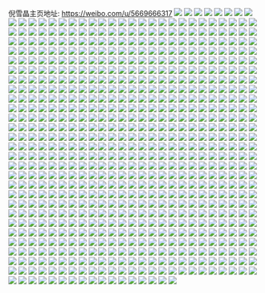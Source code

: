 倪雪晶主页地址: https://weibo.com/u/5669666317 
![](https://wx4.sinaimg.cn/mw2000/006bHlcVly1h9k2q34tr8j30u011rjy3.jpg) 
![](https://wx4.sinaimg.cn/mw2000/006bHlcVly1h9k2q3im7dj30u013jjxb.jpg) 
![](https://wx4.sinaimg.cn/mw2000/006bHlcVly1h9j0w78l0hj30u0139dkw.jpg) 
![](https://wx4.sinaimg.cn/mw2000/006bHlcVly1h9j0q78ulnj30u00y143k.jpg) 
![](https://wx4.sinaimg.cn/mw2000/006bHlcVly1h9j0jm02s5j30u014wk03.jpg) 
![](https://wx4.sinaimg.cn/mw2000/006bHlcVly1h9iqfebjp4j30u011ngte.jpg) 
![](https://wx4.sinaimg.cn/mw2000/006bHlcVly1h9iqfbimg0j30v90ryjwu.jpg) 
![](https://wx4.sinaimg.cn/mw2000/006bHlcVly1h9hn7ii0qoj30u011un3i.jpg) 
![](https://wx4.sinaimg.cn/mw2000/006bHlcVly1h9hn7i4unlj30u013egqm.jpg) 
![](https://wx4.sinaimg.cn/mw2000/006bHlcVly1h9fb5ch57xj30u013pq94.jpg) 
![](https://wx4.sinaimg.cn/mw2000/006bHlcVly1h9fb5d1275j30u013f11z.jpg) 
![](https://wx4.sinaimg.cn/mw2000/006bHlcVly1h9e6qlhe5jj30u0140gvs.jpg) 
![](https://wx4.sinaimg.cn/mw2000/006bHlcVly1h9e6qfhzxwj30u0131gud.jpg) 
![](https://wx4.sinaimg.cn/mw2000/006bHlcVly1h9d0w8js8rj30u012wtf1.jpg) 
![](https://wx4.sinaimg.cn/mw2000/006bHlcVly1h9d0w0vvkhj30u011zag8.jpg) 
![](https://wx4.sinaimg.cn/mw2000/006bHlcVly1h9bmdo1rx1j30u015g10a.jpg) 
![](https://wx4.sinaimg.cn/mw2000/006bHlcVly1h9bmdog1b7j30u014049q.jpg) 
![](https://wx4.sinaimg.cn/mw2000/006bHlcVly1h9bmdothmxj30u016egvg.jpg) 
![](https://wx4.sinaimg.cn/mw2000/006bHlcVly1h9bmdpc2eyj30u013f462.jpg) 
![](https://wx4.sinaimg.cn/mw2000/006bHlcVly1h9bmi0gebbj30u011l770.jpg) 
![](https://wx4.sinaimg.cn/mw2000/006bHlcVly1h9a8tc3yahj30u0131gsh.jpg) 
![](https://wx4.sinaimg.cn/mw2000/006bHlcVly1h99jiywrd6j30t716j4d1.jpg) 
![](https://wx4.sinaimg.cn/mw2000/006bHlcVly1h98e0ryhnnj30u013s496.jpg) 
![](https://wx4.sinaimg.cn/mw2000/006bHlcVly1h98e0u2gpjj30u01sy0xy.jpg) 
![](https://wx4.sinaimg.cn/mw2000/006bHlcVly1h978987gu2j30u0116k1o.jpg) 
![](https://wx4.sinaimg.cn/mw2000/006bHlcVly1h97898wsozj30u013fn54.jpg) 
![](https://wx4.sinaimg.cn/mw2000/006bHlcVly1h960tduwjfj30u012odm6.jpg) 
![](https://wx4.sinaimg.cn/mw2000/006bHlcVly1h960te9aorj30u013e0zc.jpg) 
![](https://wx4.sinaimg.cn/mw2000/006bHlcVly1h94wzrd74mj30u0185thl.jpg) 
![](https://wx4.sinaimg.cn/mw2000/006bHlcVly1h94x04m9bcj30tl10tjxl.jpg) 
![](https://wx4.sinaimg.cn/mw2000/006bHlcVly1h93dcmuqk7j30u014gn4y.jpg) 
![](https://wx4.sinaimg.cn/mw2000/006bHlcVly1h93dclpx8mj30u012ygtt.jpg) 
![](https://wx4.sinaimg.cn/mw2000/006bHlcVly1h92mjwdty4j30u013jgsa.jpg) 
![](https://wx4.sinaimg.cn/mw2000/006bHlcVly1h91507dx1yj30t70w27bc.jpg) 
![](https://wx4.sinaimg.cn/mw2000/006bHlcVly1h904c2pdjsj30u01c1wro.jpg) 
![](https://wx4.sinaimg.cn/mw2000/006bHlcVly1h904c2d20dj30v90re0v4.jpg) 
![](https://wx4.sinaimg.cn/mw2000/006bHlcVly1h8zbl0nfv8j30u00zqjya.jpg) 
![](https://wx4.sinaimg.cn/mw2000/006bHlcVly1h8zbl1qdq3j30u013fted.jpg) 
![](https://wx4.sinaimg.cn/mw2000/006bHlcVly1h8yw0d1jzhj30u013in7x.jpg) 
![](https://wx4.sinaimg.cn/mw2000/006bHlcVly1h8xw6ewuigj30u014fgqo.jpg) 
![](https://wx4.sinaimg.cn/mw2000/006bHlcVly1h8vqa3ifjhj30u012owlx.jpg) 
![](https://wx4.sinaimg.cn/mw2000/006bHlcVly1h8vqycu9svj30u01207bj.jpg) 
![](https://wx4.sinaimg.cn/mw2000/006bHlcVly1h8vca8l161j30u013lgtu.jpg) 
![](https://wx4.sinaimg.cn/mw2000/006bHlcVly1h8vby5locfj311x0u0ak7.jpg) 
![](https://wx4.sinaimg.cn/mw2000/006bHlcVly1h8u70vypcej30u01407ds.jpg) 
![](https://wx4.sinaimg.cn/mw2000/006bHlcVly1h8u70wdd88j30u013r13h.jpg) 
![](https://wx4.sinaimg.cn/mw2000/006bHlcVly1h8t6yb1b86j30u0130whh.jpg) 
![](https://wx4.sinaimg.cn/mw2000/006bHlcVly1h8sq4ixgzaj30u0115grj.jpg) 
![](https://wx4.sinaimg.cn/mw2000/006bHlcVly1h8r65jnwq2j30sc111n4e.jpg) 
![](https://wx4.sinaimg.cn/mw2000/006bHlcVly1h8o6chcwhgj30u0113n4z.jpg) 
![](https://wx4.sinaimg.cn/mw2000/006bHlcVly1h8md48lt6qj30u0134adm.jpg) 
![](https://wx4.sinaimg.cn/mw2000/006bHlcVly1h8lacoe3u8j30u0139af7.jpg) 
![](https://wx4.sinaimg.cn/mw2000/006bHlcVly1h8lacos94xj30u0130juv.jpg) 
![](https://wx4.sinaimg.cn/mw2000/006bHlcVly1h8kty2yzbtj30u0142qas.jpg) 
![](https://wx4.sinaimg.cn/mw2000/006bHlcVly1h8jlygkgy3j30u010wdkg.jpg) 
![](https://wx4.sinaimg.cn/mw2000/006bHlcVly1h8jlwv0i49j30o014ntez.jpg) 
![](https://wx4.sinaimg.cn/mw2000/006bHlcVly1h8ilk9sb6ej30v911gq9z.jpg) 
![](https://wx4.sinaimg.cn/mw2000/006bHlcVly1h8ihymhrfkj317x17x7go.jpg) 
![](https://wx4.sinaimg.cn/mw2000/006bHlcVly1h8ihylmxucj30u0140n80.jpg) 
![](https://wx4.sinaimg.cn/mw2000/006bHlcVly1h8hqcm2vv9j30t20vqgsd.jpg) 
![](https://wx4.sinaimg.cn/mw2000/006bHlcVly1h8hqb045rvj30v90ry10q.jpg) 
![](https://wx4.sinaimg.cn/mw2000/006bHlcVly1h8h7ldzootj30v918xdx0.jpg) 
![](https://wx4.sinaimg.cn/mw2000/006bHlcVly1h8h77uer9kj30u00z87ah.jpg) 
![](https://wx4.sinaimg.cn/mw2000/006bHlcVly1h8ghoqft9sj30v912mwkv.jpg) 
![](https://wx4.sinaimg.cn/mw2000/006bHlcVly1h8ghim6y3aj30v913rdrl.jpg) 
![](https://wx4.sinaimg.cn/mw2000/006bHlcVly1h8ghimknepj30tu13u113.jpg) 
![](https://wx4.sinaimg.cn/mw2000/006bHlcVly1h8cpkxcjhcj30v912p15r.jpg) 
![](https://wx4.sinaimg.cn/mw2000/006bHlcVly1h8coaghaltj30v914dk13.jpg) 
![](https://wx4.sinaimg.cn/mw2000/006bHlcVly1h8bsm6771oj30u013cn84.jpg) 
![](https://wx4.sinaimg.cn/mw2000/006bHlcVly1h8bsm1m0fxj30u010v482.jpg) 
![](https://wx4.sinaimg.cn/mw2000/006bHlcVly1h8aloakiywj30v915h7og.jpg) 
![](https://wx4.sinaimg.cn/mw2000/006bHlcVly1h8al7cdwl2j313u0tunde.jpg) 
![](https://wx4.sinaimg.cn/mw2000/006bHlcVly1h89m4gw517j30v9151jyy.jpg) 
![](https://wx4.sinaimg.cn/mw2000/006bHlcVly1h89m4gmx14j30v915e462.jpg) 
![](https://wx4.sinaimg.cn/mw2000/006bHlcVly1h88fvjp5i2j30v914qk3o.jpg) 
![](https://wx4.sinaimg.cn/mw2000/006bHlcVly1h875y8zrglj30ty17i7aw.jpg) 
![](https://wx4.sinaimg.cn/mw2000/006bHlcVly1h875y723xdj30u011wtek.jpg) 
![](https://wx4.sinaimg.cn/mw2000/006bHlcVly1h841vnbumpj30v912jk0j.jpg) 
![](https://wx4.sinaimg.cn/mw2000/006bHlcVly1h83o10uwtmj30v914hdvp.jpg) 
![](https://wx4.sinaimg.cn/mw2000/006bHlcVly1h83o104x99j30v814jdwm.jpg) 
![](https://wx4.sinaimg.cn/mw2000/006bHlcVly1h80p7wuwibj30v919othg.jpg) 
![](https://wx4.sinaimg.cn/mw2000/006bHlcVly1h7z2axscflj30v914w7e1.jpg) 
![](https://wx4.sinaimg.cn/mw2000/006bHlcVly1h7z2fr3jd1j30v912o103.jpg) 
![](https://wx4.sinaimg.cn/mw2000/006bHlcVly1h7vmu397irj30v914q4am.jpg) 
![](https://wx4.sinaimg.cn/mw2000/006bHlcVly1h7vly2xu9dj30v916dna3.jpg) 
![](https://wx4.sinaimg.cn/mw2000/006bHlcVly1h7vly3u90kj30v912yqdg.jpg) 
![](https://wx4.sinaimg.cn/mw2000/006bHlcVly1h7vlxx81r1j30u012vgxa.jpg) 
![](https://wx4.sinaimg.cn/mw2000/006bHlcVly1h7tf6djkftj30rg15xqnh.jpg) 
![](https://wx4.sinaimg.cn/mw2000/006bHlcVly1h7s98qb1i4j30v90xs43p.jpg) 
![](https://wx4.sinaimg.cn/mw2000/006bHlcVly1h7qzfsc6iwj30u0156aiu.jpg) 
![](https://wx4.sinaimg.cn/mw2000/006bHlcVly1h7qzfsmautj31400u0ti7.jpg) 
![](https://wx4.sinaimg.cn/mw2000/006bHlcVly1h7pv86gainj30v914adjz.jpg) 
![](https://wx4.sinaimg.cn/mw2000/006bHlcVly1h7olzctwhfj30u0142141.jpg) 
![](https://wx4.sinaimg.cn/mw2000/006bHlcVly1h7om5gykkxj30v90n0ahl.jpg) 
![](https://wx4.sinaimg.cn/mw2000/006bHlcVly1h7om36p7x5j30v90qpwll.jpg) 
![](https://wx4.sinaimg.cn/mw2000/006bHlcVly1h7n71sdg7zj32c0340qv7.jpg) 
![](https://wx4.sinaimg.cn/mw2000/006bHlcVly1h7n71t2zxwj30v914qtmw.jpg) 
![](https://wx4.sinaimg.cn/mw2000/006bHlcVly1h7n71tiq73j30v912snai.jpg) 
![](https://wx4.sinaimg.cn/mw2000/006bHlcVly1h7n7rt4sr6j30v913q4dj.jpg) 
![](https://wx4.sinaimg.cn/mw2000/006bHlcVly1h7k1zi17urj31jk15oe81.jpg) 
![](https://wx4.sinaimg.cn/mw2000/006bHlcVly1h7k29bxz4hj30v90woahp.jpg) 
![](https://wx4.sinaimg.cn/mw2000/006bHlcVly1h7hdd46frgj30v814xh4n.jpg) 
![](https://wx4.sinaimg.cn/mw2000/006bHlcVly1h7eayujml9j30u018vjyk.jpg) 
![](https://wx4.sinaimg.cn/mw2000/006bHlcVly1h7eayt0y88j30u018cguv.jpg) 
![](https://wx4.sinaimg.cn/mw2000/006bHlcVly1h7cyzzoah8j30v914dmyk.jpg) 
![](https://wx4.sinaimg.cn/mw2000/006bHlcVly1h7bhp42hhej328035k4qt.jpg) 
![](https://wx4.sinaimg.cn/mw2000/006bHlcVly1h7bi4sfea4j30v90nb10c.jpg) 
![](https://wx4.sinaimg.cn/mw2000/006bHlcVly1h7bhp673vhj30v90xyq9k.jpg) 
![](https://wx4.sinaimg.cn/mw2000/006bHlcVly1h7bhpalksnj30v914dwuz.jpg) 
![](https://wx4.sinaimg.cn/mw2000/006bHlcVly1h7ahi2j9b3j32fx2fxqv5.jpg) 
![](https://wx4.sinaimg.cn/mw2000/006bHlcVly1h7ahial744j32d92d9x6p.jpg) 
![](https://wx4.sinaimg.cn/mw2000/006bHlcVly1h78l7o1r2dj30v9105dk4.jpg) 
![](https://wx4.sinaimg.cn/mw2000/006bHlcVly1h76naj016cj30ub14f7dl.jpg) 
![](https://wx4.sinaimg.cn/mw2000/006bHlcVly1h73zu2t3qej30v912itff.jpg) 
![](https://wx4.sinaimg.cn/mw2000/006bHlcVly1h73zu45m2vj31mn2cae81.jpg) 
![](https://wx4.sinaimg.cn/mw2000/006bHlcVly1h73zu4kbnej30v70k977u.jpg) 
![](https://wx4.sinaimg.cn/mw2000/006bHlcVly1h70nxbgal7j30v913t149.jpg) 
![](https://wx4.sinaimg.cn/mw2000/006bHlcVly1h70n576otwj32a434bu0z.jpg) 
![](https://wx4.sinaimg.cn/mw2000/006bHlcVly1h70bkcjs4cj30u015bn99.jpg) 
![](https://wx4.sinaimg.cn/mw2000/006bHlcVly1h70bk8yrykj30u014z45i.jpg) 
![](https://wx4.sinaimg.cn/mw2000/006bHlcVly1h6yixxyvs4j30v913g0uq.jpg) 
![](https://wx4.sinaimg.cn/mw2000/006bHlcVly1h6yixymi4rj30v9147k3e.jpg) 
![](https://wx4.sinaimg.cn/mw2000/006bHlcVly1h6yixzcbkfj30v91dftou.jpg) 
![](https://wx4.sinaimg.cn/mw2000/006bHlcVly1h6yixzqorej30v9132wg0.jpg) 
![](https://wx4.sinaimg.cn/mw2000/006bHlcVly1h6voia8nh4j31rr28w1kx.jpg) 
![](https://wx4.sinaimg.cn/mw2000/006bHlcVly1h6uox0fx9hj30tw0yu4en.jpg) 
![](https://wx4.sinaimg.cn/mw2000/006bHlcVly1h6uoxsayi6j30v90t6jt1.jpg) 
![](https://wx4.sinaimg.cn/mw2000/006bHlcVly1h6siw3dg0oj30v90jf75b.jpg) 
![](https://wx4.sinaimg.cn/mw2000/006bHlcVly1h6s9zdcowtj30v914d0u2.jpg) 
![](https://wx4.sinaimg.cn/mw2000/006bHlcVly1h6s8q68ofnj30v91vo4qp.jpg) 
![](https://wx4.sinaimg.cn/mw2000/006bHlcVly1h6r8swgebaj30v913wtb4.jpg) 
![](https://wx4.sinaimg.cn/mw2000/006bHlcVly1h6r8pifcatj30zj0x7qr0.jpg) 
![](https://wx4.sinaimg.cn/mw2000/006bHlcVly1h6r8pgze93j32c02awqv5.jpg) 
![](https://wx4.sinaimg.cn/mw2000/006bHlcVly1h6pcecnir9j30u00kmn7a.jpg) 
![](https://wx4.sinaimg.cn/mw2000/006bHlcVly1h6nr812xvej31jk20fb29.jpg) 
![](https://wx4.sinaimg.cn/mw2000/006bHlcVly1h6nr5pwhguj30tx14242b.jpg) 
![](https://wx4.sinaimg.cn/mw2000/006bHlcVly1h6m9i8l14hj30u00sutap.jpg) 
![](https://wx4.sinaimg.cn/mw2000/006bHlcVly1h6m9bwyerxj32c0340ty4.jpg) 
![](https://wx4.sinaimg.cn/mw2000/006bHlcVly1h6m9bxoc44j30v912qgyq.jpg) 
![](https://wx4.sinaimg.cn/mw2000/006bHlcVly1h6lb17jj4dj30v912512t.jpg) 
![](https://wx4.sinaimg.cn/mw2000/006bHlcVly1h6lb17y1gfj30si0uw0ug.jpg) 
![](https://wx4.sinaimg.cn/mw2000/006bHlcVly1h6jxfe1m69j30v90jiqbc.jpg) 
![](https://wx4.sinaimg.cn/mw2000/006bHlcVly1h6jxe24wddj31h91h9whz.jpg) 
![](https://wx4.sinaimg.cn/mw2000/006bHlcVly1h6ir110eaxj30v91voe81.jpg) 
![](https://wx4.sinaimg.cn/mw2000/006bHlcVly1h6io50wacdj30qj0sgdrq.jpg) 
![](https://wx4.sinaimg.cn/mw2000/006bHlcVly1h6inzf2po8j30v90u4dud.jpg) 
![](https://wx4.sinaimg.cn/mw2000/006bHlcVly1h6i3qfp0nrj30mv0u0441.jpg) 
![](https://wx4.sinaimg.cn/mw2000/006bHlcVly1h6i3qarr8jj30v91ab4fn.jpg) 
![](https://wx4.sinaimg.cn/mw2000/006bHlcVly1h6i3q6buzvj30v90u7abo.jpg) 
![](https://wx4.sinaimg.cn/mw2000/006bHlcVly1h6gsp3zqx9j30v914n0yn.jpg) 
![](https://wx4.sinaimg.cn/mw2000/006bHlcVly1h6eqw812jij30u013emz5.jpg) 
![](https://wx4.sinaimg.cn/mw2000/006bHlcVly1h6eet0mqquj32c03401kz.jpg) 
![](https://wx4.sinaimg.cn/mw2000/006bHlcVly1h6eeszblqej30v90tqai1.jpg) 
![](https://wx4.sinaimg.cn/mw2000/006bHlcVly1h6ddsdxahcj3267340hdv.jpg) 
![](https://wx4.sinaimg.cn/mw2000/006bHlcVly1h6ddw5kqgij30v90mlgqv.jpg) 
![](https://wx4.sinaimg.cn/mw2000/006bHlcVly1h6ddw5z1skj30u0139ajr.jpg) 
![](https://wx4.sinaimg.cn/mw2000/006bHlcVly1h6bvsuwszej30v91530vd.jpg) 
![](https://wx4.sinaimg.cn/mw2000/006bHlcVly1h63y97ibtpj31er1vowtf.jpg) 
![](https://wx4.sinaimg.cn/mw2000/006bHlcVly1h63y97w1nyj30u012h4d9.jpg) 
![](https://wx4.sinaimg.cn/mw2000/006bHlcVly1h60ll890wuj31jk21jhdt.jpg) 
![](https://wx4.sinaimg.cn/mw2000/006bHlcVly1h60ilzfq0uj30u012hqf2.jpg) 
![](https://wx4.sinaimg.cn/mw2000/006bHlcVly1h5zd3gzgw6j30k00sxtbb.jpg) 
![](https://wx4.sinaimg.cn/mw2000/006bHlcVly1h5zd3jifrwj325h35se82.jpg) 
![](https://wx4.sinaimg.cn/mw2000/006bHlcVly1h5z8wa2uygj30u015sgon.jpg) 
![](https://wx4.sinaimg.cn/mw2000/006bHlcVly1h5z8wahwsxj30u015aacv.jpg) 
![](https://wx4.sinaimg.cn/mw2000/006bHlcVly1h5yg992w7uj30v915fwjp.jpg) 
![](https://wx4.sinaimg.cn/mw2000/006bHlcVly1h5y92jvye8j30zk0gjq3h.jpg) 
![](https://wx4.sinaimg.cn/mw2000/006bHlcVly1h5y936qf0mj30c70tzdkb.jpg) 
![](https://wx4.sinaimg.cn/mw2000/006bHlcVly1h5y93ptjyhj30oi0t1woe.jpg) 
![](https://wx4.sinaimg.cn/mw2000/006bHlcVly1h6260lopoyj30aq0f5dhb.jpg) 
![](https://wx4.sinaimg.cn/mw2000/006bHlcVly1h5x7twu3yij30v91vox6p.jpg) 
![](https://wx4.sinaimg.cn/mw2000/006bHlcVly1h5x7tydrizj30v91vokbk.jpg) 
![](https://wx4.sinaimg.cn/mw2000/006bHlcVly1h5wtx3ffk3j30w613xn5e.jpg) 
![](https://wx4.sinaimg.cn/mw2000/006bHlcVly1h5toivipcbj30ur1abe1s.jpg) 
![](https://wx4.sinaimg.cn/mw2000/006bHlcVly1h5sn3djcslj30ly0s7jui.jpg) 
![](https://wx4.sinaimg.cn/mw2000/006bHlcVly1h5r2893quqj30v914j4bn.jpg) 
![](https://wx4.sinaimg.cn/mw2000/006bHlcVly1h5pocmkl8dj31jk223npd.jpg) 
![](https://wx4.sinaimg.cn/mw2000/006bHlcVly1h5pnekjotgj30sz1an4es.jpg) 
![](https://wx4.sinaimg.cn/mw2000/006bHlcVly1h5pnen3ctlj30v914a1fw.jpg) 
![](https://wx4.sinaimg.cn/mw2000/006bHlcVly1h5pnenxacwj30v912jgy0.jpg) 
![](https://wx4.sinaimg.cn/mw2000/006bHlcVly1h5olmxrllaj30v91c4qfy.jpg) 
![](https://wx4.sinaimg.cn/mw2000/006bHlcVly1h5olmvcejsj31t42zmkjn.jpg) 
![](https://wx4.sinaimg.cn/mw2000/006bHlcVly1h5odyddwz8j30v915eqe6.jpg) 
![](https://wx4.sinaimg.cn/mw2000/006bHlcVly1h5o9as6sdrj32jn28y1kz.jpg) 
![](https://wx4.sinaimg.cn/mw2000/006bHlcVly1h5lnmabrbyj30v90n6doy.jpg) 
![](https://wx4.sinaimg.cn/mw2000/006bHlcVly1h5jhkz7slyj30v913fwp9.jpg) 
![](https://wx4.sinaimg.cn/mw2000/006bHlcVly1h5jhjh4imbj30tu13uaiv.jpg) 
![](https://wx4.sinaimg.cn/mw2000/006bHlcVly1h5im632y6ej30v90uo7d4.jpg) 
![](https://wx4.sinaimg.cn/mw2000/006bHlcVly1h5ihs9vy9ej30t611hjw0.jpg) 
![](https://wx4.sinaimg.cn/mw2000/006bHlcVly1h5hb5w33y5j31jk24ub2a.jpg) 
![](https://wx4.sinaimg.cn/mw2000/006bHlcVly1h5h3c7x9fyj323k2zwb2a.jpg) 
![](https://wx4.sinaimg.cn/mw2000/006bHlcVly1h5h3cecncdj327b340qv7.jpg) 
![](https://wx4.sinaimg.cn/mw2000/006bHlcVly1h5h38w10v1j324l2xxx6r.jpg) 
![](https://wx4.sinaimg.cn/mw2000/006bHlcVly1h5h4p0ylx1j31400u0gsy.jpg) 
![](https://wx4.sinaimg.cn/mw2000/006bHlcVly1h5gwonhp76j31400u0q8m.jpg) 
![](https://wx4.sinaimg.cn/mw2000/006bHlcVly1h5gwoolx52j30u012twl4.jpg) 
![](https://wx4.sinaimg.cn/mw2000/006bHlcVly1h5g4dj195yj30v915cqhu.jpg) 
![](https://wx4.sinaimg.cn/mw2000/006bHlcVly1h5g4didd70j30v9134k2u.jpg) 
![](https://wx4.sinaimg.cn/mw2000/006bHlcVly1h5g4djk6e1j30ti11kthj.jpg) 
![](https://wx4.sinaimg.cn/mw2000/006bHlcVly1h5dkdraaybj30v91b3wzl.jpg) 
![](https://wx4.sinaimg.cn/mw2000/006bHlcVly1h5c65qbor0j30nm0nddmb.jpg) 
![](https://wx4.sinaimg.cn/mw2000/006bHlcVly1h5c5znezo8j30oq0sudo9.jpg) 
![](https://wx4.sinaimg.cn/mw2000/006bHlcVly1h5bz83a4axj30u00u0n29.jpg) 
![](https://wx4.sinaimg.cn/mw2000/006bHlcVly1h5aeo3km03j315o1t11kx.jpg) 
![](https://wx4.sinaimg.cn/mw2000/006bHlcVly1h59zgjd2usj30v916n17b.jpg) 
![](https://wx4.sinaimg.cn/mw2000/006bHlcVly1h59zgjpldgj30p10wa0y7.jpg) 
![](https://wx4.sinaimg.cn/mw2000/006bHlcVly1h53f1qum8xj30v915awlj.jpg) 
![](https://wx4.sinaimg.cn/mw2000/006bHlcVly1h4yfyd01emj30v912z0zo.jpg) 
![](https://wx4.sinaimg.cn/mw2000/006bHlcVly1h4yde2v8kyj30pk0pjaem.jpg) 
![](https://wx4.sinaimg.cn/mw2000/006bHlcVly1h4yde2at9tj328f2ep7wj.jpg) 
![](https://wx4.sinaimg.cn/mw2000/006bHlcVly1h4yde36n57j30v90uk789.jpg) 
![](https://wx4.sinaimg.cn/mw2000/006bHlcVly1h4vvseutq8j30uk1bk7hp.jpg) 
![](https://wx4.sinaimg.cn/mw2000/006bHlcVly1h4vvsfamr8j30tb12wq95.jpg) 
![](https://wx4.sinaimg.cn/mw2000/006bHlcVly1h4v4b9ac81j30qz0zw0wx.jpg) 
![](https://wx4.sinaimg.cn/mw2000/006bHlcVly1h4v4b8v3tkj30v913h7ft.jpg) 
![](https://wx4.sinaimg.cn/mw2000/006bHlcVly1h4tzof4h2sj30m40rvjye.jpg) 
![](https://wx4.sinaimg.cn/mw2000/006bHlcVly1h4tzo8hth0j30oy0w74a6.jpg) 
![](https://wx4.sinaimg.cn/mw2000/006bHlcVly1h4tzokcbs2j30v518f494.jpg) 
![](https://wx4.sinaimg.cn/mw2000/006bHlcVly1h4swfpieqgj30mo0muwjj.jpg) 
![](https://wx4.sinaimg.cn/mw2000/006bHlcVly1h4swfr6kpqj30v91vo4qp.jpg) 
![](https://wx4.sinaimg.cn/mw2000/006bHlcVly1h4qi54bljrj30mn0txjun.jpg) 
![](https://wx4.sinaimg.cn/mw2000/006bHlcVly1h4qi54pj05j30qe0hn78l.jpg) 
![](https://wx4.sinaimg.cn/mw2000/006bHlcVly1h4ortp504cj30fl0ed772.jpg) 
![](https://wx4.sinaimg.cn/mw2000/006bHlcVly1h4or901jwlj30lu0qg43e.jpg) 
![](https://wx4.sinaimg.cn/mw2000/006bHlcVly1h4npvegweyj30v915lnpd.jpg) 
![](https://wx4.sinaimg.cn/mw2000/006bHlcVly1h4moy0dtzvj30v913cqcg.jpg) 
![](https://wx4.sinaimg.cn/mw2000/006bHlcVly1h4kti05dy0j30um15gwnt.jpg) 
![](https://wx4.sinaimg.cn/mw2000/006bHlcVly1h4jk2rlcf9j30v90udwku.jpg) 
![](https://wx4.sinaimg.cn/mw2000/006bHlcVly1h4i2qz94rlj32c02zakjm.jpg) 
![](https://wx4.sinaimg.cn/mw2000/006bHlcVly1h4i2nstd70j32c02x57wi.jpg) 
![](https://wx4.sinaimg.cn/mw2000/006bHlcVly1h4i2j3lm2zj32c0340b2b.jpg) 
![](https://wx4.sinaimg.cn/mw2000/006bHlcVly1h4hm169j9kj30v90vb10w.jpg) 
![](https://wx4.sinaimg.cn/mw2000/006bHlcVly1h4hm15tqo2j30v9111woz.jpg) 
![](https://wx4.sinaimg.cn/mw2000/006bHlcVly1h4fp7xffp5j30v912pay7.jpg) 
![](https://wx4.sinaimg.cn/mw2000/006bHlcVly1h4fp7ztdhmj33402bzb2b.jpg) 
![](https://wx4.sinaimg.cn/mw2000/006bHlcVly1h4fp7wdq5uj31qs2l8kjl.jpg) 
![](https://wx4.sinaimg.cn/mw2000/006bHlcVly1h4f19y0mj4j30l80s0jwa.jpg) 
![](https://wx4.sinaimg.cn/mw2000/006bHlcVly1h4f19xmkiyj30k70k6te2.jpg) 
![](https://wx4.sinaimg.cn/mw2000/006bHlcVly1h4d204pe92j30va1cq16s.jpg) 
![](https://wx4.sinaimg.cn/mw2000/006bHlcVly1h4ciibt6obj30v90u940x.jpg) 
![](https://wx4.sinaimg.cn/mw2000/006bHlcVly1h4ciicm4r8j30v90mvn2l.jpg) 
![](https://wx4.sinaimg.cn/mw2000/006bHlcVly1h4bj56gduaj30v912qb29.jpg) 
![](https://wx4.sinaimg.cn/mw2000/006bHlcVly1h4bj56xcnjj30ox0x2q9d.jpg) 
![](https://wx4.sinaimg.cn/mw2000/006bHlcVly1h4asa6in9wj30v90tpk3r.jpg) 
![](https://wx4.sinaimg.cn/mw2000/006bHlcVly1h495oa28ovj30v90uqk3a.jpg) 
![](https://wx4.sinaimg.cn/mw2000/006bHlcVly1h495dr42jmj30u014011k.jpg) 
![](https://wx4.sinaimg.cn/mw2000/006bHlcVly1h45r25idpmj30v90ulqbb.jpg) 
![](https://wx4.sinaimg.cn/mw2000/006bHlcVly1h45r27cqywj30v91174bn.jpg) 
![](https://wx4.sinaimg.cn/mw2000/006bHlcVly1h435pxtxlfj30v914z172.jpg) 
![](https://wx4.sinaimg.cn/mw2000/006bHlcVly1h41e3kowcaj30v914t7js.jpg) 
![](https://wx4.sinaimg.cn/mw2000/006bHlcVly1h4188vxb4nj30v90yrwmm.jpg) 
![](https://wx4.sinaimg.cn/mw2000/006bHlcVly1h40xmb72xxj30ox0x1dlb.jpg) 
![](https://wx4.sinaimg.cn/mw2000/006bHlcVly1h40xc4cmd5j31e01voatz.jpg) 
![](https://wx4.sinaimg.cn/mw2000/006bHlcVly1h40xabg6blj30u013sqha.jpg) 
![](https://wx4.sinaimg.cn/mw2000/006bHlcVly1h3zomi1tkuj30v91dqaoq.jpg) 
![](https://wx4.sinaimg.cn/mw2000/006bHlcVly1h3y3qk5qmaj30u010tgp2.jpg) 
![](https://wx4.sinaimg.cn/mw2000/006bHlcVly1h3y3dozy5oj30u0140gw2.jpg) 
![](https://wx4.sinaimg.cn/mw2000/006bHlcVly1h3y3dnvbktj30u0135thf.jpg) 
![](https://wx4.sinaimg.cn/mw2000/006bHlcVly1h3wda2r57uj30v90u6e2p.jpg) 
![](https://wx4.sinaimg.cn/mw2000/006bHlcVly1h3wcpz8myrj30nm0miwjh.jpg) 
![](https://wx4.sinaimg.cn/mw2000/006bHlcVly1h3wcpzhs10j30pl0xkaj6.jpg) 
![](https://wx4.sinaimg.cn/mw2000/006bHlcVly1h3wcq0dse1j31jk1w4e81.jpg) 
![](https://wx4.sinaimg.cn/mw2000/006bHlcVly1h3ttjwftn1j31e70v9gwa.jpg) 
![](https://wx4.sinaimg.cn/mw2000/006bHlcVly1h3ttjjn0zzj30m20t30xv.jpg) 
![](https://wx4.sinaimg.cn/mw2000/006bHlcVly1h3ttjio4dfj30v915aair.jpg) 
![](https://wx4.sinaimg.cn/mw2000/006bHlcVly1h3ttjk060vj30v91377b1.jpg) 
![](https://wx4.sinaimg.cn/mw2000/006bHlcVly1h3snqvz4hfj30u00zsk65.jpg) 
![](https://wx4.sinaimg.cn/mw2000/006bHlcVly1h3snqnos2cj30u015eh23.jpg) 
![](https://wx4.sinaimg.cn/mw2000/006bHlcVly1h3snqoqilaj30u0125to9.jpg) 
![](https://wx4.sinaimg.cn/mw2000/006bHlcVly1h3rvn7yiezj30v914gk4n.jpg) 
![](https://wx4.sinaimg.cn/mw2000/006bHlcVly1h3rvcsdtxyj30v9153qck.jpg) 
![](https://wx4.sinaimg.cn/mw2000/006bHlcVly1h3rvct6c06j30v914ggzc.jpg) 
![](https://wx4.sinaimg.cn/mw2000/006bHlcVly1h3rlci7503j30u911a48i.jpg) 
![](https://wx4.sinaimg.cn/mw2000/006bHlcVly1h3rboso681j32a02vnqv8.jpg) 
![](https://wx4.sinaimg.cn/mw2000/006bHlcVly1h3rboqr55yj329x2tfb2b.jpg) 
![](https://wx4.sinaimg.cn/mw2000/006bHlcVly1h3q5ud06z9j32c0340u0z.jpg) 
![](https://wx4.sinaimg.cn/mw2000/006bHlcVly1h3q5ub5phnj30v914xqeg.jpg) 
![](https://wx4.sinaimg.cn/mw2000/006bHlcVly1h3pbhnevsgj30n80ulq8i.jpg) 
![](https://wx4.sinaimg.cn/mw2000/006bHlcVly1h3pbh6w9p8j30ko0r6dl2.jpg) 
![](https://wx4.sinaimg.cn/mw2000/006bHlcVly1h3pbhdlr64j30v9152n43.jpg) 
![](https://wx4.sinaimg.cn/mw2000/006bHlcVly1h3oz7gsb45j31rn29x4qq.jpg) 
![](https://wx4.sinaimg.cn/mw2000/006bHlcVly1h3npr26gr9j30u01400z7.jpg) 
![](https://wx4.sinaimg.cn/mw2000/006bHlcVly1h3npr2q56ej30u0140n3h.jpg) 
![](https://wx4.sinaimg.cn/mw2000/006bHlcVly1h3n2xqya6sj30v912oanp.jpg) 
![](https://wx4.sinaimg.cn/mw2000/006bHlcVly1h3n2xq53hpj30lc0powjc.jpg) 
![](https://wx4.sinaimg.cn/mw2000/006bHlcVly1h3n2xsbbipj30my0u2afc.jpg) 
![](https://wx4.sinaimg.cn/mw2000/006bHlcVly1h3m64vdzo6j30v90y8tbl.jpg) 
![](https://wx4.sinaimg.cn/mw2000/006bHlcVly1h3m64v6bf8j30l60kx43o.jpg) 
![](https://wx4.sinaimg.cn/mw2000/006bHlcVly1h3m2hdf36aj30v91vok7r.jpg) 
![](https://wx4.sinaimg.cn/mw2000/006bHlcVly1h3m050lbtoj30v91vodw0.jpg) 
![](https://wx4.sinaimg.cn/mw2000/006bHlcVly1h3lwaqzbl1j30v90n4dot.jpg) 
![](https://wx4.sinaimg.cn/mw2000/006bHlcVly1h3lwaqm90nj30pv0g7afm.jpg) 
![](https://wx4.sinaimg.cn/mw2000/006bHlcVly1h3lwaqa5w4j30ub13743v.jpg) 
![](https://wx4.sinaimg.cn/mw2000/006bHlcVly1h3lwar8isjj30v911yteh.jpg) 
![](https://wx4.sinaimg.cn/mw2000/006bHlcVly1h3kmai204nj322533xqv6.jpg) 
![](https://wx4.sinaimg.cn/mw2000/006bHlcVly1h3kmaj9c7nj31fc1md7qr.jpg) 
![](https://wx4.sinaimg.cn/mw2000/006bHlcVly1h3kgpwemuzj30v914gqe3.jpg) 
![](https://wx4.sinaimg.cn/mw2000/006bHlcVly1h3jroqehhvj30v90zak18.jpg) 
![](https://wx4.sinaimg.cn/mw2000/006bHlcVly1h3jropmowqj30jq0hs0vk.jpg) 
![](https://wx4.sinaimg.cn/mw2000/006bHlcVly1h3jricrheuj31sc2464qq.jpg) 
![](https://wx4.sinaimg.cn/mw2000/006bHlcVly1h3i3jr4kjtj31sc26onpe.jpg) 
![](https://wx4.sinaimg.cn/mw2000/006bHlcVly1h3i2ky8pf4j30qt0z3doh.jpg) 
![](https://wx4.sinaimg.cn/mw2000/006bHlcVly1h3i2kjra5dj30u010idpl.jpg) 
![](https://wx4.sinaimg.cn/mw2000/006bHlcVly1h3g4v8mohoj30v90ui7cr.jpg) 
![](https://wx4.sinaimg.cn/mw2000/006bHlcVly1h3ebq989buj31cg0v9ngk.jpg) 
![](https://wx4.sinaimg.cn/mw2000/006bHlcVly1h3ebpn7kykj30uy144tge.jpg) 
![](https://wx4.sinaimg.cn/mw2000/006bHlcVly1h3ebq6mtokj30v911kakr.jpg) 
![](https://wx4.sinaimg.cn/mw2000/006bHlcVly1h3dv8eiqdwj30v910211m.jpg) 
![](https://wx4.sinaimg.cn/mw2000/006bHlcVly1h3duu9mw6uj30v912hajz.jpg) 
![](https://wx4.sinaimg.cn/mw2000/006bHlcVly1h3dbvpbbxgj30v91cek4d.jpg) 
![](https://wx4.sinaimg.cn/mw2000/006bHlcVly1h3dbycofvfj30n90rhae6.jpg) 
![](https://wx4.sinaimg.cn/mw2000/006bHlcVly1h3dagsn4coj30to0z1thk.jpg) 
![](https://wx4.sinaimg.cn/mw2000/006bHlcVly1h3d1px6h4zj30u00u0tdf.jpg) 
![](https://wx4.sinaimg.cn/mw2000/006bHlcVly1h3d1pia4y1j30u00u078g.jpg) 
![](https://wx4.sinaimg.cn/mw2000/006bHlcVly1h3d1phz81cj30u00u0gri.jpg) 
![](https://wx4.sinaimg.cn/mw2000/006bHlcVly1h3b6yl0t4tj30v91dyh59.jpg) 
![](https://wx4.sinaimg.cn/mw2000/006bHlcVly1h3b6ykldsfj30v914pamx.jpg) 
![](https://wx4.sinaimg.cn/mw2000/006bHlcVly1h3a4opfk1bj30wi16bk76.jpg) 
![](https://wx4.sinaimg.cn/mw2000/006bHlcVly1h39gj2nygyj30v90s311a.jpg) 
![](https://wx4.sinaimg.cn/mw2000/006bHlcVly1h39gj371lgj30u01ctgy2.jpg) 
![](https://wx4.sinaimg.cn/mw2000/006bHlcVly1h39gj3o8j9j30u00z7tgv.jpg) 
![](https://wx4.sinaimg.cn/mw2000/006bHlcVly1h388d96cgaj30u01si4av.jpg) 
![](https://wx4.sinaimg.cn/mw2000/006bHlcVly1h387rwvi7kj30v914fh1v.jpg) 
![](https://wx4.sinaimg.cn/mw2000/006bHlcVly1h380oa8x7wj31010zegyn.jpg) 
![](https://wx4.sinaimg.cn/mw2000/006bHlcVly1h380oapbgij30v90ujame.jpg) 
![](https://wx4.sinaimg.cn/mw2000/006bHlcVly1h379d1spsnj30v90t3474.jpg) 
![](https://wx4.sinaimg.cn/mw2000/006bHlcVly1h35xf7fw8uj30t919xngg.jpg) 
![](https://wx4.sinaimg.cn/mw2000/006bHlcVly1h35pkwmw6uj30n00ryjxn.jpg) 
![](https://wx4.sinaimg.cn/mw2000/006bHlcVly1h35pkviy1pj30u00tbgri.jpg) 
![](https://wx4.sinaimg.cn/mw2000/006bHlcVly1h35pkx6jyoj30mj0q8jyz.jpg) 
![](https://wx4.sinaimg.cn/mw2000/006bHlcVly1h3542v26qbj30p20vtjvi.jpg) 
![](https://wx4.sinaimg.cn/mw2000/006bHlcVly1h34pkbdbwkj30qo0ucn0n.jpg) 
![](https://wx4.sinaimg.cn/mw2000/006bHlcVly1h30tn5r6xdj30v90sgthv.jpg) 
![](https://wx4.sinaimg.cn/mw2000/006bHlcVly1h30tn3qpclj30v90skk1k.jpg) 
![](https://wx4.sinaimg.cn/mw2000/006bHlcVly1h2z0zlc45jj30sg0n042m.jpg) 
![](https://wx4.sinaimg.cn/mw2000/006bHlcVly1h2yzy0xny2j30mt0v9jzk.jpg) 
![](https://wx4.sinaimg.cn/mw2000/006bHlcVly1h2yzy1szrlj30v911ygye.jpg) 
![](https://wx4.sinaimg.cn/mw2000/006bHlcVly1h2yzy0f7eaj30v90undnn.jpg) 
![](https://wx4.sinaimg.cn/mw2000/006bHlcVly1h2wx38ltysj30qv13saod.jpg) 
![](https://wx4.sinaimg.cn/mw2000/006bHlcVly1h2wmg2jw0kj30k0275kcu.jpg) 
![](https://wx4.sinaimg.cn/mw2000/006bHlcVly1h2w9rsj3gij30v815bgue.jpg) 
![](https://wx4.sinaimg.cn/mw2000/006bHlcVly1h2sofglwpij30k40qc791.jpg) 
![](https://wx4.sinaimg.cn/mw2000/006bHlcVly1h2q7pcywmcj30k10ms76u.jpg) 
![](https://wx4.sinaimg.cn/mw2000/006bHlcVly1h2pwpgrxtoj30v90yfaih.jpg) 
![](https://wx4.sinaimg.cn/mw2000/006bHlcVly1h2p7dkuhhcj30v9125aj3.jpg) 
![](https://wx4.sinaimg.cn/mw2000/006bHlcVly1h2p7dkahrxj30v9153h07.jpg) 
![](https://wx4.sinaimg.cn/mw2000/006bHlcVly1h2mgd76endj30v90uxgs2.jpg) 
![](https://wx4.sinaimg.cn/mw2000/006bHlcVly1h2mgd7vssjj30v90uq7bi.jpg) 
![](https://wx4.sinaimg.cn/mw2000/006bHlcVly1h2mgd8iaq2j30v90umn4z.jpg) 
![](https://wx4.sinaimg.cn/mw2000/006bHlcVly1h2lxdney3lj30v91587hg.jpg) 
![](https://wx4.sinaimg.cn/mw2000/006bHlcVly1h2lwvmdw94j30v90nkwmi.jpg) 
![](https://wx4.sinaimg.cn/mw2000/006bHlcVly1h2lwvn45rsj30u41f4wzw.jpg) 
![](https://wx4.sinaimg.cn/mw2000/006bHlcVly1h2lwvl420dj32c0340qv7.jpg) 
![](https://wx4.sinaimg.cn/mw2000/006bHlcVly1h2lwvnkno5j30v90qn10s.jpg) 
![](https://wx4.sinaimg.cn/mw2000/006bHlcVly1h2lwvnxz3pj30v90unk2k.jpg) 
![](https://wx4.sinaimg.cn/mw2000/006bHlcVly1h2ju3sxmt0j30v90v5ae9.jpg) 
![](https://wx4.sinaimg.cn/mw2000/006bHlcVly1h2ju3seb91j30v90phtdr.jpg) 
![](https://wx4.sinaimg.cn/mw2000/006bHlcVly1h2ju3uj9rvj32c02yt1l1.jpg) 
![](https://wx4.sinaimg.cn/mw2000/006bHlcVly1h2ju0z4s8kj329g30lhdv.jpg) 
![](https://wx4.sinaimg.cn/mw2000/006bHlcVly1h2ju10dvjnj327s2ydb2a.jpg) 
![](https://wx4.sinaimg.cn/mw2000/006bHlcVly1h2ju115zyoj30v913htjz.jpg) 
![](https://wx4.sinaimg.cn/mw2000/006bHlcVly1h2ju11x7dqj30v912las7.jpg) 
![](https://wx4.sinaimg.cn/mw2000/006bHlcVly1h2ivc6bc87j30v911ktlg.jpg) 
![](https://wx4.sinaimg.cn/mw2000/006bHlcVly1h2ivcbxoinj30v914xjyt.jpg) 
![](https://wx4.sinaimg.cn/mw2000/006bHlcVly1h2c6ob63bmj30l50s1jym.jpg) 
![](https://wx4.sinaimg.cn/mw2000/006bHlcVly1h2acho9rwzj30oc0w7n5m.jpg) 
![](https://wx4.sinaimg.cn/mw2000/006bHlcVly1h29mkdvdupj329p2sx1ky.jpg) 
![](https://wx4.sinaimg.cn/mw2000/006bHlcVly1h291homq32j30rl0zrafk.jpg) 
![](https://wx4.sinaimg.cn/mw2000/006bHlcVly1h28ghs2pgwj30v91dxtre.jpg) 
![](https://wx4.sinaimg.cn/mw2000/006bHlcVly1h280etbk5hj30qj0w0af8.jpg) 
![](https://wx4.sinaimg.cn/mw2000/006bHlcVly1h27agrt39vj30sf0hs79r.jpg) 
![](https://wx4.sinaimg.cn/mw2000/006bHlcVly1h2682xaqqkj30v911z12f.jpg) 
![](https://wx4.sinaimg.cn/mw2000/006bHlcVly1h25tyx1euxj30v90umjzc.jpg) 
![](https://wx4.sinaimg.cn/mw2000/006bHlcVly1h22v357jjqj30v90moqen.jpg) 
![](https://wx4.sinaimg.cn/mw2000/006bHlcVly1h22cl0a3i1j31a50v97fz.jpg) 
![](https://wx4.sinaimg.cn/mw2000/006bHlcVly1h21hapkdwoj30sg0hv0y0.jpg) 
![](https://wx4.sinaimg.cn/mw2000/006bHlcVly1h20mthwuyxj30v914ygvx.jpg) 
![](https://wx4.sinaimg.cn/mw2000/006bHlcVly1h1zajcnhd0j30o40vmwjf.jpg) 
![](https://wx4.sinaimg.cn/mw2000/006bHlcVly1h1z9l9do0yj30km0eitar.jpg) 
![](https://wx4.sinaimg.cn/mw2000/006bHlcVly1h1yzgss033j30l00rmahq.jpg) 
![](https://wx4.sinaimg.cn/mw2000/006bHlcVly1h1yzgu8x2ij30p80trwh8.jpg) 
![](https://wx4.sinaimg.cn/mw2000/006bHlcVly1h1wyayuvcoj30v814latg.jpg) 
![](https://wx4.sinaimg.cn/mw2000/006bHlcVly1h1wsfrlod8j30zk0lpgqs.jpg) 
![](https://wx4.sinaimg.cn/mw2000/006bHlcVly1h1ve6b7uhzj30v91d4qil.jpg) 
![](https://wx4.sinaimg.cn/mw2000/006bHlcVly1h1ve6bmr7qj30v90s446z.jpg) 
![](https://wx4.sinaimg.cn/mw2000/006bHlcVly1h1v7pzrovmj30v9156k7c.jpg) 
![](https://wx4.sinaimg.cn/mw2000/006bHlcVly1h1v7pyp6glj30v913hwpi.jpg) 
![](https://wx4.sinaimg.cn/mw2000/006bHlcVly1h1u4snur1lj324f2vau0x.jpg) 
![](https://wx4.sinaimg.cn/mw2000/006bHlcVly1h1th4qzv6hj30v90uotg6.jpg) 
![](https://wx4.sinaimg.cn/mw2000/006bHlcVly1h1t7g5x3xrj32c03407wi.jpg) 
![](https://wx4.sinaimg.cn/mw2000/006bHlcVly1h1t5dcrtp1j30mn0trq6o.jpg) 
![](https://wx4.sinaimg.cn/mw2000/006bHlcVly1h1t5dd75a4j30v915i10q.jpg) 
![](https://wx4.sinaimg.cn/mw2000/006bHlcVly1h1t5df1e7wj30v90n548e.jpg) 
![](https://wx4.sinaimg.cn/mw2000/006bHlcVly1h1m8ao1s1ij30v9154n47.jpg) 
![](https://wx4.sinaimg.cn/mw2000/006bHlcVly1h1lxizrb1bj30v913214e.jpg) 
![](https://wx4.sinaimg.cn/mw2000/006bHlcVly1h1lx0r1vbtj30qw14wqad.jpg) 
![](https://wx4.sinaimg.cn/mw2000/006bHlcVly1h1lwyha1j2j30v914n7dq.jpg) 
![](https://wx4.sinaimg.cn/mw2000/006bHlcVly1h1lwygxkcfj30v9144ai4.jpg) 
![](https://wx4.sinaimg.cn/mw2000/006bHlcVly1h1jnsiyeggj30v91iydv4.jpg) 
![](https://wx4.sinaimg.cn/mw2000/006bHlcVly1h1jnlcy7lwj32c0340u0y.jpg) 
![](https://wx4.sinaimg.cn/mw2000/006bHlcVly1h1jnlbkq83j30v90uuahp.jpg) 
![](https://wx4.sinaimg.cn/mw2000/006bHlcVly1h1jnldk66sj30v90usgu9.jpg) 
![](https://wx4.sinaimg.cn/mw2000/006bHlcVly1h1itb3awotj30u011l0yb.jpg) 
![](https://wx4.sinaimg.cn/mw2000/006bHlcVly1h1hfglrdmlj30v90rx0y5.jpg) 
![](https://wx4.sinaimg.cn/mw2000/006bHlcVly1h1hfgm5dlcj30v90u9agz.jpg) 
![](https://wx4.sinaimg.cn/mw2000/006bHlcVly1h1hfgmi7waj30v90u30y2.jpg) 
![](https://wx4.sinaimg.cn/mw2000/006bHlcVly1h1hd6v1ojej30v8150naq.jpg) 
![](https://wx4.sinaimg.cn/mw2000/006bHlcVly1h1h8b5zik9j30pr0xzaha.jpg) 
![](https://wx4.sinaimg.cn/mw2000/006bHlcVly1h1g7rcy87ij30tn0q8jva.jpg) 
![](https://wx4.sinaimg.cn/mw2000/006bHlcVly1h1g0pu4j9hj317w1i84iw.jpg) 
![](https://wx4.sinaimg.cn/mw2000/006bHlcVly1h1g0pv77ulj30v90h97fa.jpg) 
![](https://wx4.sinaimg.cn/mw2000/006bHlcVly1h1fzlz4o4pj31jk1yjaik.jpg) 
![](https://wx4.sinaimg.cn/mw2000/006bHlcVly1h1fzaxdl3pj32ak2y37wi.jpg) 
![](https://wx4.sinaimg.cn/mw2000/006bHlcVly1h1epbzkjznj30v91514bf.jpg) 
![](https://wx4.sinaimg.cn/mw2000/006bHlcVly1h1epbw2sgqj30v915916t.jpg) 
![](https://wx4.sinaimg.cn/mw2000/006bHlcVly1h1dmvfnknnj30u00vvk0a.jpg) 
![](https://wx4.sinaimg.cn/mw2000/006bHlcVly1h1d11o7rs7j319p0vzwr5.jpg) 
![](https://wx4.sinaimg.cn/mw2000/006bHlcVly1h1cbhaipe4j31lm1vohdt.jpg) 
![](https://wx4.sinaimg.cn/mw2000/006bHlcVly1h1cbbh6w0gj30u011r0zt.jpg) 
![](https://wx4.sinaimg.cn/mw2000/006bHlcVly1h1cb83cebdj30u00run1m.jpg) 
![](https://wx4.sinaimg.cn/mw2000/006bHlcVly1h1cb82rhccj30v9156k5j.jpg) 
![](https://wx4.sinaimg.cn/mw2000/006bHlcVly1h1bkwuzpfkj31ik1vo7wh.jpg) 
![](https://wx4.sinaimg.cn/mw2000/006bHlcVly1h1blrnyyqdj31jk1rl4qp.jpg) 
![](https://wx4.sinaimg.cn/mw2000/006bHlcVly1h1am6o6ludj30v91lvdse.jpg) 
![](https://wx4.sinaimg.cn/mw2000/006bHlcVly1h1alkg7t32j30u00x4qda.jpg) 
![](https://wx4.sinaimg.cn/mw2000/006bHlcVly1h1alkgmeipj30u00x4to8.jpg) 
![](https://wx4.sinaimg.cn/mw2000/006bHlcVly1h1al2qcsxnj31er1vo1hj.jpg) 
![](https://wx4.sinaimg.cn/mw2000/006bHlcVly1h1al2r5kg4j30tf0w40xr.jpg) 
![](https://wx4.sinaimg.cn/mw2000/006bHlcVly1h18v4j9sjtj30v9153gth.jpg) 
![](https://wx4.sinaimg.cn/mw2000/006bHlcVly1h18v4m9c1uj30te14t13z.jpg) 
![](https://wx4.sinaimg.cn/mw2000/006bHlcVly1h18v4iq5nfj30v90sq7ds.jpg) 
![](https://wx4.sinaimg.cn/mw2000/006bHlcVly1h15uj4jqszj30v21v8td3.jpg) 
![](https://wx4.sinaimg.cn/mw2000/006bHlcVly1h15uj42au9j30v91vo10x.jpg) 
![](https://wx4.sinaimg.cn/mw2000/006bHlcVly1h15uj7619gj30v914qank.jpg) 
![](https://wx4.sinaimg.cn/mw2000/006bHlcVly1h1597cbjmlj30lm0u4q92.jpg) 
![](https://wx4.sinaimg.cn/mw2000/006bHlcVly1h149yps6zmj327w31ou0y.jpg) 
![](https://wx4.sinaimg.cn/mw2000/006bHlcVly1h149yt74kaj329a3407wj.jpg) 
![](https://wx4.sinaimg.cn/mw2000/006bHlcVly1h13v315tdzj30tn15844x.jpg) 
![](https://wx4.sinaimg.cn/mw2000/006bHlcVly1h13v1x9a4sj30tz14edsn.jpg) 
![](https://wx4.sinaimg.cn/mw2000/006bHlcVly1h13v1whef3j31441e9azc.jpg) 
![](https://wx4.sinaimg.cn/mw2000/006bHlcVly1h13v1zt18fj30t514aaoz.jpg) 
![](https://wx4.sinaimg.cn/mw2000/006bHlcVly1h12o4xvftgj32y02c0qv8.jpg) 
![](https://wx4.sinaimg.cn/mw2000/006bHlcVly1h12o4yh211j31401efwqo.jpg) 
![](https://wx4.sinaimg.cn/mw2000/006bHlcVly1h118noznrvj30tz0z4q9u.jpg) 
![](https://wx4.sinaimg.cn/mw2000/006bHlcVly1h0z5atkvayj30sw0mw7cn.jpg) 
![](https://wx4.sinaimg.cn/mw2000/006bHlcVly1h0yijxqp39j323a2qznpd.jpg) 
![](https://wx4.sinaimg.cn/mw2000/006bHlcVly1h0yijyr5z1j30sv0pcn2j.jpg) 
![](https://wx4.sinaimg.cn/mw2000/006bHlcVly1h0vvs1zq9pj30v91h7k92.jpg) 
![](https://wx4.sinaimg.cn/mw2000/006bHlcVly1h0vvs1bvcuj30ti14sdof.jpg) 
![](https://wx4.sinaimg.cn/mw2000/006bHlcVly1h0vvs3d3e4j30t713pdv2.jpg) 
![](https://wx4.sinaimg.cn/mw2000/006bHlcVly1h0urrg1xyoj30v91vodp8.jpg) 
![](https://wx4.sinaimg.cn/mw2000/006bHlcVly1h0up5flwjij30tj14bqca.jpg) 
![](https://wx4.sinaimg.cn/mw2000/006bHlcVly1h0up5gul0jj30th12etiu.jpg) 
![](https://wx4.sinaimg.cn/mw2000/006bHlcVly1h0s9sm3sdyj30u010mwjn.jpg) 
![](https://wx4.sinaimg.cn/mw2000/006bHlcVly1h0pkm0luq4j30v91von7r.jpg) 
![](https://wx4.sinaimg.cn/mw2000/006bHlcVly1h0pkm14i4wj31400u0430.jpg) 
![](https://wx4.sinaimg.cn/mw2000/006bHlcVly1h0pklznfz2j30v90udwms.jpg) 
![](https://wx4.sinaimg.cn/mw2000/006bHlcVly1h0m1qtknzij30v90xkn0p.jpg) 
![](https://wx4.sinaimg.cn/mw2000/006bHlcVly1h0m00v7cwtj318z0u1ajm.jpg) 
![](https://wx4.sinaimg.cn/mw2000/006bHlcVly1h0lzz8ghkij30u0140k1m.jpg) 
![](https://wx4.sinaimg.cn/mw2000/006bHlcVly1h0lzz8vdbpj30v01jd7nr.jpg) 
![](https://wx4.sinaimg.cn/mw2000/006bHlcVly1h0lzzac2lbj32c0340u0y.jpg) 
![](https://wx4.sinaimg.cn/mw2000/006bHlcVly1h0llonq5m6j30u012g450.jpg) 
![](https://wx4.sinaimg.cn/mw2000/006bHlcVly1h0llcder1lj30u015ctis.jpg) 
![](https://wx4.sinaimg.cn/mw2000/006bHlcVly1h0llce0wx0j30u0154ak6.jpg) 
![](https://wx4.sinaimg.cn/mw2000/006bHlcVly1h0llccvg5qj30u0140ah1.jpg) 
![](https://wx4.sinaimg.cn/mw2000/006bHlcVly1h0c3sss8uhj30ud0u07cl.jpg) 
![](https://wx4.sinaimg.cn/mw2000/006bHlcVly1h0c3svxuc1j30v914vwti.jpg) 
![](https://wx4.sinaimg.cn/mw2000/006bHlcVly1h09wh9zpn9j30ui14t14r.jpg) 
![](https://wx4.sinaimg.cn/mw2000/006bHlcVly1h09wh914u3j327o2wnx6q.jpg) 
![](https://wx4.sinaimg.cn/mw2000/006bHlcVly1h09whfun0cj30v91vox4f.jpg) 
![](https://wx4.sinaimg.cn/mw2000/006bHlcVly1h07m54u91zj30n10s877y.jpg) 
![](https://wx4.sinaimg.cn/mw2000/006bHlcVly1h07m56d9moj30v914sar2.jpg) 
![](https://wx4.sinaimg.cn/mw2000/006bHlcVly1h0595i8anhj30v91voqmd.jpg) 
![](https://wx4.sinaimg.cn/mw2000/006bHlcVly1h04vmsfka3j30v915nqd2.jpg) 
![](https://wx4.sinaimg.cn/mw2000/006bHlcVly1h04vmutpt9j30v91voqmd.jpg) 
![](https://wx4.sinaimg.cn/mw2000/006bHlcVly1h04vmxor0tj30lm12f41d.jpg) 
![](https://wx4.sinaimg.cn/mw2000/006bHlcVly1h01pvvu41lj30u00u0787.jpg) 
![](https://wx4.sinaimg.cn/mw2000/006bHlcVly1gzx3swn0brj30on1hcn34.jpg) 
![](https://wx4.sinaimg.cn/mw2000/006bHlcVly1gzwlbszl5tj30ku0qxahg.jpg) 
![](https://wx4.sinaimg.cn/mw2000/006bHlcVly1gzwlbwel1hj31ve2inu0y.jpg) 
![](https://wx4.sinaimg.cn/mw2000/006bHlcVly1gzvg9qs6joj31w02iou0y.jpg) 
![](https://wx4.sinaimg.cn/mw2000/006bHlcVly1gzvg9p3t2hj32c0340hdu.jpg) 
![](https://wx4.sinaimg.cn/mw2000/006bHlcVly1gzvg9rtz98j30v90fgn4b.jpg) 
![](https://wx4.sinaimg.cn/mw2000/006bHlcVly1gztlxocwiej30v90myn2j.jpg) 
![](https://wx4.sinaimg.cn/mw2000/006bHlcVly1gzr9ost5rgj32c0340hdv.jpg) 
![](https://wx4.sinaimg.cn/mw2000/006bHlcVly1gzrq0kuc9ij33402c0x6q.jpg) 
![](https://wx4.sinaimg.cn/mw2000/006bHlcVly1gzr6dxihwtj32bs30te83.jpg) 
![](https://wx4.sinaimg.cn/mw2000/006bHlcVly1gzr6e0cjgcj32c0340u0z.jpg) 
![](https://wx4.sinaimg.cn/mw2000/006bHlcVly1gztcydy7olj32c0340u0y.jpg) 
![](https://wx4.sinaimg.cn/mw2000/006bHlcVly1gztcyfk0huj32b63234qr.jpg) 
![](https://wx4.sinaimg.cn/mw2000/006bHlcVly1gzq0bgpzgsj30v912cqm9.jpg) 
![](https://wx4.sinaimg.cn/mw2000/006bHlcVly1gzq0bk5jahj30v9127wv1.jpg) 
![](https://wx4.sinaimg.cn/mw2000/006bHlcVly1gzq0bkx1l9j30tz0zyaj6.jpg) 
![](https://wx4.sinaimg.cn/mw2000/006bHlcVly1gzqiy45vmej31z92yrhdu.jpg) 
![](https://wx4.sinaimg.cn/mw2000/006bHlcVly1gzpdtd9tjaj30u00yvq9d.jpg) 
![](https://wx4.sinaimg.cn/mw2000/006bHlcVly1gzpdtcwxivj30rs0whdo3.jpg) 
![](https://wx4.sinaimg.cn/mw2000/006bHlcVly1gzoxxcroepj30u0140dnx.jpg) 
![](https://wx4.sinaimg.cn/mw2000/006bHlcVly1gzoxxant62j30u014011i.jpg) 
![](https://wx4.sinaimg.cn/mw2000/006bHlcVly1gzoxxbds0yj30u0140wm9.jpg) 
![](https://wx4.sinaimg.cn/mw2000/006bHlcVly1gzoxxc2uauj30u0140jz0.jpg) 
![](https://wx4.sinaimg.cn/mw2000/006bHlcVly1gzmq2dhfk0j30u01sztb2.jpg) 
![](https://wx4.sinaimg.cn/mw2000/006bHlcVly1gzmq2dxewzj30u01sz76s.jpg) 
![](https://wx4.sinaimg.cn/mw2000/006bHlcVly1gzlnh0yquwj30v913ygt2.jpg) 
![](https://wx4.sinaimg.cn/mw2000/006bHlcVly1gzlecmoepwj33402c0hdu.jpg) 
![](https://wx4.sinaimg.cn/mw2000/006bHlcVly1gzlis3mm0uj30sm0wkq8o.jpg) 
![](https://wx4.sinaimg.cn/mw2000/006bHlcVly1gzjekb2eusj33402c01kz.jpg) 
![](https://wx4.sinaimg.cn/mw2000/006bHlcVly1gzj7079363j31w02io1kz.jpg) 
![](https://wx4.sinaimg.cn/mw2000/006bHlcVly1gzj709948zj32c03404qr.jpg) 
![](https://wx4.sinaimg.cn/mw2000/006bHlcVly1gzj7040ppsj32c0340u0z.jpg) 
![](https://wx4.sinaimg.cn/mw2000/006bHlcVly1gzj70ae6uzj30pf0wbn6g.jpg) 
![](https://wx4.sinaimg.cn/mw2000/006bHlcVly1gzj70cty9uj33402c07wj.jpg) 
![](https://wx4.sinaimg.cn/mw2000/006bHlcVly1gziwlv68l1j30u0149k2b.jpg) 
![](https://wx4.sinaimg.cn/mw2000/006bHlcVly1gziwluj2m6j30u0147143.jpg) 
![](https://wx4.sinaimg.cn/mw2000/006bHlcVly1gziwlwqw5yj30u0140dod.jpg) 
![](https://wx4.sinaimg.cn/mw2000/006bHlcVly1gzhtriwj5cj30v81594bv.jpg) 
![](https://wx4.sinaimg.cn/mw2000/006bHlcVly1gzhtrjr2eaj30v915dqco.jpg) 
![](https://wx4.sinaimg.cn/mw2000/006bHlcVly1gzhtrgg4ssj30v90mun6a.jpg) 
![](https://wx4.sinaimg.cn/mw2000/006bHlcVly1gzhtrkw1s6j30v90mcgui.jpg) 
![](https://wx4.sinaimg.cn/mw2000/006bHlcVly1gzhttuthdwj30uz0uugt5.jpg) 
![](https://wx4.sinaimg.cn/mw2000/006bHlcVly1gzhtttnf6xj30v90uyqc6.jpg) 
![](https://wx4.sinaimg.cn/mw2000/006bHlcVly1gzgahbsk5pj32c0340npf.jpg) 
![](https://wx4.sinaimg.cn/mw2000/006bHlcVly1gzg98nmb4dj32c0340npe.jpg) 
![](https://wx4.sinaimg.cn/mw2000/006bHlcVly1gzepi7rv6bj30v914xdqw.jpg) 
![](https://wx4.sinaimg.cn/mw2000/006bHlcVly1gzdppx6bxjj30u0112jyd.jpg) 
![](https://wx4.sinaimg.cn/mw2000/006bHlcVly1gzdppxj9agj30u0140k0r.jpg) 
![](https://wx4.sinaimg.cn/mw2000/006bHlcVly1gz9yzrhqtjj31601k04qp.jpg) 
![](https://wx4.sinaimg.cn/mw2000/006bHlcVly1gyzky30iwzj30v90ta7a8.jpg) 
![](https://wx4.sinaimg.cn/mw2000/006bHlcVly1gywtenqo0zj30u014jk05.jpg) 
![](https://wx4.sinaimg.cn/mw2000/006bHlcVly1gywteqk3msj30u014kaiu.jpg) 
![](https://wx4.sinaimg.cn/mw2000/006bHlcVly1gywtelqmrtj30u0140jzt.jpg) 
![](https://wx4.sinaimg.cn/mw2000/006bHlcVly1gywtese93ej30u013djxi.jpg) 
![](https://wx4.sinaimg.cn/mw2000/006bHlcVly1gywteu4xkfj30u013stg6.jpg) 
![](https://wx4.sinaimg.cn/mw2000/006bHlcVly1gyp2xl4mo2j30u0140n88.jpg) 
![](https://wx4.sinaimg.cn/mw2000/006bHlcVly1gyp2xlfvpkj30v90natho.jpg) 
![](https://wx4.sinaimg.cn/mw2000/006bHlcVly1gyp2xlrczgj30u00mm46e.jpg) 
![](https://wx4.sinaimg.cn/mw2000/006bHlcVly1gyp2xn6w1lj330g29c4qr.jpg) 
![](https://wx4.sinaimg.cn/mw2000/006bHlcVly1gyoca40dd1j33402il1l0.jpg) 
![](https://wx4.sinaimg.cn/mw2000/006bHlcVly1gynk2tnltdj32582xx4qq.jpg) 
![](https://wx4.sinaimg.cn/mw2000/006bHlcVly1gymts2elhtj32c03401ky.jpg) 
![](https://wx4.sinaimg.cn/mw2000/006bHlcVly1gymtsgno6dj32c0340b2a.jpg) 
![](https://wx4.sinaimg.cn/mw2000/006bHlcVly1gylpum6hxrj32c0340npf.jpg) 
![](https://wx4.sinaimg.cn/mw2000/006bHlcVly1gyknxdo8twj30u0140n76.jpg) 
![](https://wx4.sinaimg.cn/mw2000/006bHlcVly1gyknxfmopcj30u0140dpw.jpg) 
![](https://wx4.sinaimg.cn/mw2000/006bHlcVly1gyknxcwsx3j30u0140jy7.jpg) 
![](https://wx4.sinaimg.cn/mw2000/006bHlcVly1gyknxgitrbj30u018zdia.jpg) 
![](https://wx4.sinaimg.cn/mw2000/006bHlcVly1gyknxuxg3dj30u0140n44.jpg) 
![](https://wx4.sinaimg.cn/mw2000/006bHlcVly1gyk1bspexij30u0140teo.jpg) 
![](https://wx4.sinaimg.cn/mw2000/006bHlcVly1gyk1bto5jnj30u0140jyo.jpg) 
![](https://wx4.sinaimg.cn/mw2000/006bHlcVly1gyk1buxhimj30u0140qcr.jpg) 
![](https://wx4.sinaimg.cn/mw2000/006bHlcVly1gyk1bwg1jfj30u0140k29.jpg) 
![](https://wx4.sinaimg.cn/mw2000/006bHlcVly1gyk1brz1waj30u015011s.jpg) 
![](https://wx4.sinaimg.cn/mw2000/006bHlcVly1gyk1bywx6nj31400u0grd.jpg) 
![](https://wx4.sinaimg.cn/mw2000/006bHlcVly1gyk1bzyhvbj31400u07ad.jpg) 
![](https://wx4.sinaimg.cn/mw2000/006bHlcVly1gyk1bqz76vj30u0140wlp.jpg) 
![](https://wx4.sinaimg.cn/mw2000/006bHlcVly1gyk1bxxn9hj30u014i13i.jpg) 
![](https://wx4.sinaimg.cn/mw2000/006bHlcVly1gy0f3u2i3uj30v90qzq9y.jpg) 
![](https://wx4.sinaimg.cn/mw2000/006bHlcVly1gxy19q6if2j30oc0yiqct.jpg) 
![](https://wx4.sinaimg.cn/mw2000/006bHlcVly1gxx871wvyyj324h31vnpe.jpg) 
![](https://wx4.sinaimg.cn/mw2000/006bHlcVly1gxx87758joj326533z4qr.jpg) 
![](https://wx4.sinaimg.cn/mw2000/006bHlcVly1gxw7e0ul9dj30u014049i.jpg) 
![](https://wx4.sinaimg.cn/mw2000/006bHlcVly1gxtl9a5bh4j30v915b7ix.jpg) 
![](https://wx4.sinaimg.cn/mw2000/006bHlcVly1gxs95y4ypwj32c0340b2a.jpg) 
![](https://wx4.sinaimg.cn/mw2000/006bHlcVly1gxmuj8wkazj30zk1hc0x6.jpg) 
![](https://wx4.sinaimg.cn/mw2000/006bHlcVly1gxmuj9fvdsj31hc0zkdpi.jpg) 
![](https://wx4.sinaimg.cn/mw2000/006bHlcVly1gxmuj8k25tj30zk1hck2d.jpg) 
![](https://wx4.sinaimg.cn/mw2000/006bHlcVly1gxj82vzha2j31sc2c0u0y.jpg) 
![](https://wx4.sinaimg.cn/mw2000/006bHlcVly1gxeza92vcwj30v91fkqum.jpg) 
![](https://wx4.sinaimg.cn/mw2000/006bHlcVly1gxeza5ez9gj30u0140qib.jpg) 
![](https://wx4.sinaimg.cn/mw2000/006bHlcVly1gxe3jc6jdij32c0340e83.jpg) 
![](https://wx4.sinaimg.cn/mw2000/006bHlcVly1gxbpasbqm9j33402c0x6q.jpg) 
![](https://wx4.sinaimg.cn/mw2000/006bHlcVly1gxbpau8wgqj32c0340kjn.jpg) 
![](https://wx4.sinaimg.cn/mw2000/006bHlcVly1gx83v495wjj30zi138qjj.jpg) 
![](https://wx4.sinaimg.cn/mw2000/006bHlcVly1gx83v2zwurj30zk16819d.jpg) 
![](https://wx4.sinaimg.cn/mw2000/006bHlcVly1gx7cfuzbhjj30u014ygvj.jpg) 
![](https://wx4.sinaimg.cn/mw2000/006bHlcVly1gx3b83yre7j31jk223x6p.jpg) 
![](https://wx4.sinaimg.cn/mw2000/006bHlcVly1gx3b84v7i0j31sc2dsx6p.jpg) 
![](https://wx4.sinaimg.cn/mw2000/006bHlcVly1gwyp7p1j0xj30v915ok3u.jpg) 
![](https://wx4.sinaimg.cn/mw2000/006bHlcVly1gwrivz7j00j30u00u00x6.jpg) 
![](https://wx4.sinaimg.cn/mw2000/006bHlcVly1gwo4a2etdej31400u00zg.jpg) 
![](https://wx4.sinaimg.cn/mw2000/006bHlcVly1gwo4a1lhapj30u0144tg3.jpg) 
![](https://wx4.sinaimg.cn/mw2000/006bHlcVly1gvjq55iu3dj60v91c6wka02.jpg) 
![](https://wx4.sinaimg.cn/mw2000/006bHlcVly1gvjq57hbulj31jk28px6p.jpg) 
![](https://wx4.sinaimg.cn/mw2000/006bHlcVly1gvjq5cgr84j60v90ut13m02.jpg) 
![](https://wx4.sinaimg.cn/mw2000/006bHlcVly1gvjq5610hyj60u0140wrc02.jpg) 
![](https://wx4.sinaimg.cn/mw2000/006bHlcVly1gvjq56cjh4j61a50v9thk02.jpg) 
![](https://wx4.sinaimg.cn/mw2000/006bHlcVly1gvjq5amuzbj62c03407wk02.jpg) 
![](https://wx4.sinaimg.cn/mw2000/006bHlcVly1gvjq5dahtbj30rg11xjyz.jpg) 
![](https://wx4.sinaimg.cn/mw2000/006bHlcVly1gup3y4fu67j60u0140dky02.jpg) 
![](https://wx4.sinaimg.cn/mw2000/006bHlcVly1gup3y7714kj60ps19twha02.jpg) 
![](https://wx4.sinaimg.cn/mw2000/006bHlcVly1gup3xyaxorj60ki10gwgb02.jpg) 
![](https://wx4.sinaimg.cn/mw2000/006bHlcVly1gup3y6lvt0j616w0w8wia02.jpg) 
![](https://wx4.sinaimg.cn/mw2000/006bHlcVly1gup3xzpf5lj60tg0jyn2d02.jpg) 
![](https://wx4.sinaimg.cn/mw2000/006bHlcVly1gup3y7rtd9j60aa0m875202.jpg) 
![](https://wx4.sinaimg.cn/mw2000/006bHlcVly1gup3y0senaj60p80wzztj02.jpg) 
![](https://wx4.sinaimg.cn/mw2000/006bHlcVly1guk05uvavnj60v914vq9a02.jpg) 
![](https://wx4.sinaimg.cn/mw2000/006bHlcVly1guk05um1q7j61400u0ae302.jpg) 
![](https://wx4.sinaimg.cn/mw2000/006bHlcVly1guk05zvrdvj61o02807wi02.jpg) 
![](https://wx4.sinaimg.cn/mw2000/006bHlcVly1guk05wjtboj62c036bkjn02.jpg) 
![](https://wx4.sinaimg.cn/mw2000/006bHlcVly1guk05xx7x5j32a23401kz.jpg) 
![](https://wx4.sinaimg.cn/mw2000/006bHlcVly1guk05ylcf9j618g1jyaks02.jpg) 
![](https://wx4.sinaimg.cn/mw2000/006bHlcVly1guk05z097gj60v90ukthr02.jpg) 
![](https://wx4.sinaimg.cn/mw2000/006bHlcVly1guk060zv0fj62801o0npd02.jpg) 
![](https://wx4.sinaimg.cn/mw2000/006bHlcVly1guk07swxmsj60v90udk8m02.jpg) 
![](https://wx4.sinaimg.cn/mw2000/006bHlcVly1gpg5bmf7gyj30u013m193.jpg) 
![](https://wx4.sinaimg.cn/mw2000/006bHlcVly1gpg5bmolx4j30u013811r.jpg) 
![](https://wx4.sinaimg.cn/mw2000/006bHlcVly1gpg5bn21l7j30u013g14i.jpg) 
![](https://wx4.sinaimg.cn/mw2000/006bHlcVly1gpg5bncduvj30v90ssmyy.jpg) 
![](https://wx4.sinaimg.cn/mw2000/006bHlcVly1gpg5blhtq8j315o1ko1kx.jpg) 
![](https://wx4.sinaimg.cn/mw2000/006bHlcVly1gpg5bnovdwj31120u0wk1.jpg) 
![](https://wx4.sinaimg.cn/mw2000/006bHlcVly1gpg36x3qpjj30j30jlgoi.jpg) 
![](https://wx4.sinaimg.cn/mw2000/006bHlcVly1gpg36wnyobj30u0100gu8.jpg) 
![](https://wx4.sinaimg.cn/mw2000/006bHlcVly1go55sela1ij315o1ajni7.jpg) 
![](https://wx4.sinaimg.cn/mw2000/006bHlcVly1go55sf1c8qj30u0156493.jpg) 
![](https://wx4.sinaimg.cn/mw2000/006bHlcVly1gm8ubvnt76j3190280nfg.jpg) 
![](https://wx4.sinaimg.cn/mw2000/006bHlcVly1gm8ubrdwzmj32972yf7wj.jpg) 
![](https://wx4.sinaimg.cn/mw2000/006bHlcVly1gm8ubshsqnj31nv27tqv5.jpg) 
![](https://wx4.sinaimg.cn/mw2000/006bHlcVly1gm8ubtyqf3j32c02c0npe.jpg) 
![](https://wx4.sinaimg.cn/mw2000/006bHlcVly1gm8ubxdxwqj32c02c0x6q.jpg) 
![](https://wx4.sinaimg.cn/mw2000/006bHlcVly1gm8ubv45i1j31sf1wnhdt.jpg) 
![](https://wx4.sinaimg.cn/mw2000/006bHlcVly1gm8ubowis7j31nv27te82.jpg) 
![](https://wx4.sinaimg.cn/mw2000/006bHlcVly1gm8ucbaurqj32c0340qv5.jpg) 
![](https://wx4.sinaimg.cn/mw2000/006bHlcVly1glo52apsjnj32c0340b29.jpg) 
![](https://wx4.sinaimg.cn/mw2000/006bHlcVly1glo52cli34j31901wlb29.jpg) 
![](https://wx4.sinaimg.cn/mw2000/006bHlcVly1glo52ecdujj32c0340e81.jpg) 
![](https://wx4.sinaimg.cn/mw2000/006bHlcVly1glo52rcg7kj328m2mghdu.jpg) 
![](https://wx4.sinaimg.cn/mw2000/006bHlcVly1glo52ksnlfj321u2qgkjo.jpg) 
![](https://wx4.sinaimg.cn/mw2000/006bHlcVly1glo52p8ih3j315o0nfq7w.jpg) 
![](https://wx4.sinaimg.cn/mw2000/006bHlcVly1glo52ooztqj328m2zh4qr.jpg) 
![](https://wx4.sinaimg.cn/mw2000/006bHlcVly1glo5291ux9j323f1z17wi.jpg) 
![](https://wx4.sinaimg.cn/mw2000/006bHlcVly1glo52ss93gj32c03407n3.jpg) 
![](https://wx4.sinaimg.cn/mw2000/006bHlcVly1gkmeetpfpsj30v914mwwm.jpg) 
![](https://wx4.sinaimg.cn/mw2000/006bHlcVly1gkjdkth97wj31nv27te81.jpg) 
![](https://wx4.sinaimg.cn/mw2000/006bHlcVly1gkjdkocl2xj30sl1etqbr.jpg) 
![](https://wx4.sinaimg.cn/mw2000/006bHlcVly1gkainguwpsj30u01400yg.jpg) 
![](https://wx4.sinaimg.cn/mw2000/006bHlcVly1gkaingmx1tj30k00iadhv.jpg) 
![](https://wx4.sinaimg.cn/mw2000/006bHlcVly1gjwihwi41rj32c0340x6q.jpg) 
![](https://wx4.sinaimg.cn/mw2000/006bHlcVly1gjb8v4fjzaj31nv27te81.jpg) 
![](https://wx4.sinaimg.cn/mw2000/006bHlcVly1gjb8v5mrjdj30v90s7n7q.jpg) 
![](https://wx4.sinaimg.cn/mw2000/006bHlcVly1ggv0xj34gjj30u0140k0r.jpg) 
![](https://wx4.sinaimg.cn/mw2000/006bHlcVly1ggv0xkyavlj30u0140wp6.jpg) 
![](https://wx4.sinaimg.cn/mw2000/006bHlcVly1ggv0xlcrmvj30v40u0q6o.jpg) 
![](https://wx4.sinaimg.cn/mw2000/006bHlcVly1ggv0xm3b4kj30um0u07a9.jpg) 
![](https://wx4.sinaimg.cn/mw2000/006bHlcVly1gg7j2u1bg7j30u012qwo0.jpg) 
![](https://wx4.sinaimg.cn/mw2000/006bHlcVly1gg7j2xtoewj31400u0gy6.jpg) 
![](https://wx4.sinaimg.cn/mw2000/006bHlcVly1gg7j2uhsqcj30uy0u0jwn.jpg) 
![](https://wx4.sinaimg.cn/mw2000/006bHlcVly1gg7j33uhmrj30u0140tmb.jpg) 
![](https://wx4.sinaimg.cn/mw2000/006bHlcVly1gg7j35r67zj30u0152ak2.jpg) 
![](https://wx4.sinaimg.cn/mw2000/006bHlcVly1gezxaii1q7j32c031v1kz.jpg) 
![](https://wx4.sinaimg.cn/mw2000/006bHlcVly1gezxampeggj30v911xqv5.jpg) 
![](https://wx4.sinaimg.cn/mw2000/006bHlcVly1gezxap7xyaj33402c0b2a.jpg) 
![](https://wx4.sinaimg.cn/mw2000/006bHlcVly1gcv7ob2iduj30u0140dqs.jpg) 
![](https://wx4.sinaimg.cn/mw2000/006bHlcVly1gcv7obj810j30u0140tjf.jpg) 
![](https://wx4.sinaimg.cn/mw2000/006bHlcVly1gccmri2p5mj32801o0qv5.jpg) 
![](https://wx4.sinaimg.cn/mw2000/006bHlcVly1gccmt34sckj31o01o01ky.jpg) 
![](https://wx4.sinaimg.cn/mw2000/006bHlcVly1gccmtgaq3ij32c02c0b29.jpg) 
![](https://wx4.sinaimg.cn/mw2000/006bHlcVly1gccmt5wgtyj30v90uu1kx.jpg) 
![](https://wx4.sinaimg.cn/mw2000/006bHlcVly1gccmt7r6v1j32c02c0e82.jpg) 
![](https://wx4.sinaimg.cn/mw2000/006bHlcVly1gccmt0wrojj32c02c0qrz.jpg) 
![](https://wx4.sinaimg.cn/mw2000/006bHlcVly1gccmt4mm7ej31o0280hdu.jpg) 
![](https://wx4.sinaimg.cn/mw2000/006bHlcVly1gccmt9l8r6j31ze20ynpd.jpg) 
![](https://wx4.sinaimg.cn/mw2000/006bHlcVly1gccmtb874vj30v90uxb29.jpg) 
![](https://wx4.sinaimg.cn/mw2000/006bHlcVly1gccmtcvt37j31o01o0npd.jpg) 
![](https://wx4.sinaimg.cn/mw2000/006bHlcVly1gccmtec26wj32c02c04qp.jpg) 
![](https://wx4.sinaimg.cn/mw2000/006bHlcVly1gbxo1y9yprj30u00xd4a7.jpg) 
![](https://wx4.sinaimg.cn/mw2000/006bHlcVly1gbxo1yuikjj30u00u012y.jpg) 
![](https://wx4.sinaimg.cn/mw2000/006bHlcVly1gbxo1z8070j30v90t6q9t.jpg) 
![](https://wx4.sinaimg.cn/mw2000/006bHlcVly1gbxo1xqy3fj30u00u0ahn.jpg) 
![](https://wx4.sinaimg.cn/mw2000/006bHlcVly1gb4tzqctcoj30u00u0120.jpg) 
![](https://wx4.sinaimg.cn/mw2000/006bHlcVly1gb4tzssa7gj30u00u0n5i.jpg) 
![](https://wx4.sinaimg.cn/mw2000/006bHlcVly1gb4tzrucd2j30q91aodpi.jpg) 
![](https://wx4.sinaimg.cn/mw2000/006bHlcVly1gb4tzuxzzsj30rs0v9qfo.jpg) 
![](https://wx4.sinaimg.cn/mw2000/006bHlcVly1gb4tzwaoy3j30u00u0dnx.jpg) 
![](https://wx4.sinaimg.cn/mw2000/006bHlcVly1gb4tzsdbhyj30u01hcnbk.jpg) 
![](https://wx4.sinaimg.cn/mw2000/006bHlcVly1gb4tzuh3mbj30u00u0467.jpg) 
![](https://wx4.sinaimg.cn/mw2000/006bHlcVly1gb4tztc047j30u01coh3u.jpg) 
![](https://wx4.sinaimg.cn/mw2000/006bHlcVly1gb4tzx80lcj30u00u0qbt.jpg) 
![](https://wx4.sinaimg.cn/mw2000/006bHlcVly1gb4tzpv2jcj30u00u0wie.jpg) 
![](https://wx4.sinaimg.cn/mw2000/006bHlcVly1gb4tztvjagj30u0140gwx.jpg) 
![](https://wx4.sinaimg.cn/mw2000/006bHlcVly1gb4tzvl25sj30u00u0gsx.jpg) 
![](https://wx4.sinaimg.cn/mw2000/006bHlcVly1gb4tzwswu8j30u0140qe7.jpg) 
![](https://wx4.sinaimg.cn/mw2000/006bHlcVly1gb4tzqs5s5j30u00u0jxu.jpg) 
![](https://wx4.sinaimg.cn/mw2000/006bHlcVly1g9u3953xkkj31o02yo7wi.jpg) 
![](https://wx4.sinaimg.cn/mw2000/006bHlcVly1g9u39469guj31o02yohdu.jpg) 
![](https://wx4.sinaimg.cn/mw2000/006bHlcVly1g9u392393jj30yi0xv1kx.jpg) 
![](https://wx4.sinaimg.cn/mw2000/006bHlcVly1g9u392zkxbj30yi12xhdt.jpg) 
![](https://wx4.sinaimg.cn/mw2000/006bHlcVly1g8vm936fygj30u00u0aj5.jpg) 
![](https://wx4.sinaimg.cn/mw2000/006bHlcVly1g8vm940unjj30u00u011i.jpg) 
![](https://wx4.sinaimg.cn/mw2000/006bHlcVly1g81njfabo1j30u00u0gv3.jpg) 
![](https://wx4.sinaimg.cn/mw2000/006bHlcVly1g81njen998j30u00u0wp3.jpg) 
![](https://wx4.sinaimg.cn/mw2000/006bHlcVly1g81njfnbjaj30u00u07cd.jpg) 
![](https://wx4.sinaimg.cn/mw2000/006bHlcVly1g81njge2gtj30u00u0k0z.jpg) 
![](https://wx4.sinaimg.cn/mw2000/006bHlcVly1g4wcli8dsyj30u00u0gs4.jpg) 
![](https://wx4.sinaimg.cn/mw2000/006bHlcVly1g4wclj96f3j30u00u0dl4.jpg) 
![](https://wx4.sinaimg.cn/mw2000/006bHlcVly1g2pa47ktevj30u00u0wlk.jpg) 
![](https://wx4.sinaimg.cn/mw2000/006bHlcVly1g2pa45nez8j30u00uwdlm.jpg) 
![](https://wx4.sinaimg.cn/mw2000/006bHlcVly1g2pa491j5xj30u00u0grr.jpg) 
![](https://wx4.sinaimg.cn/mw2000/006bHlcVly1g2pa4f99hgj30u00u0n3x.jpg) 
![](https://wx4.sinaimg.cn/mw2000/006bHlcVly1g2pa4ec667j30u00u0gur.jpg) 
![](https://wx4.sinaimg.cn/mw2000/006bHlcVly1g2pa4d89evj30u00u0k19.jpg) 
